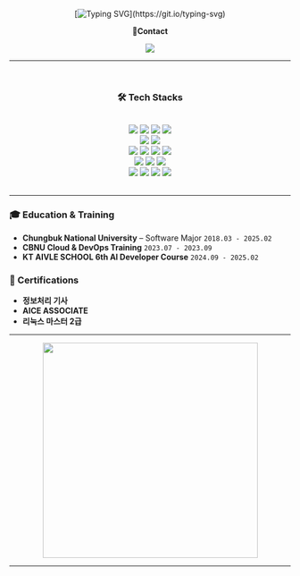 <div align="center">
  
[![Typing SVG](https://readme-typing-svg.demolab.com?font=Fira+Code&weight=700&size=30&pause=1000&width=435&lines=This+is+JReal2's+Github!)](https://git.io/typing-svg)
<p align='center'><strong>📧Contact</strong></p>
<p align='center'>
  <!-- gmail -->
  <img src="https://img.shields.io/badge/dlwjdfuf99@gmail.com-EA4335?style=flat-square&logo=gmail&logoColor=white"/>
</p>
</div>

---

<div align="center">

<br>
  
### 🛠 Tech Stacks
  
<br>
  
<img src="https://img.shields.io/badge/-JAVA-007396?style=flat-square&logo=java&logoColor=white">
<img src="https://img.shields.io/badge/-Spring Boot-6DB33F?style=flat-square&logo=SpringBoot&logoColor=white"/>
<img src="https://img.shields.io/badge/MySQL-4479A1?style=flat-square&logo=MySQL&logoColor=white"/>
<img src="https://img.shields.io/badge/mongodb-%2347A248.svg?&style=flat-square&logo=mongodb&logoColor=white" />
<br>
<img src="https://img.shields.io/badge/python-%233776AB.svg?&style=flat-square&logo=python&logoColor=white" />
<img src="https://img.shields.io/badge/PyTorch-%23EE4C2C.svg?style=flat-square&logo=PyTorch&logoColor=white" />
<br>
<img src="https://img.shields.io/badge/html5-%23E34F26.svg?&style=flat-square&logo=html5&logoColor=white" />
<img src="https://img.shields.io/badge/css3-%231572B6.svg?&style=flat-square&logo=css3&logoColor=white" />
<img src="https://img.shields.io/badge/javascript-%23F7DF1E.svg?&style=flat-square&logo=javascript&logoColor=black" />
<img src="https://img.shields.io/badge/react-%2361DAFB.svg?&style=flat-square&logo=react&logoColor=black" />
<br>
<img src="https://img.shields.io/badge/git-%23F05032.svg?&style=flat-square&logo=git&logoColor=white" />
<img src="https://img.shields.io/badge/notion-%23000000.svg?&style=flat-square&logo=notion&logoColor=white" />
<img src="https://img.shields.io/badge/figma-%23F24E1E.svg?&style=flat-square&logo=figma&logoColor=white" />
<br>
<img src="https://img.shields.io/badge/AWS-%23FF9900.svg?style=flat-square&logo=amazon-aws&logoColor=white" />
<img src="https://img.shields.io/badge/Ubuntu-E98020?style=flat-square&logo=Ubuntu&logoColor=white"/> 
<img src="https://img.shields.io/badge/Docker-2496ED?style=flat-square&logo=Docker&logoColor=white"/>
<img src="https://img.shields.io/badge/Microsoft%20Azure-0089D6?style=flat-square&logo=Microsoft%20Azure&logoColor=white"/>
<br>

<br>
   
</div>

---

### 🎓 Education & Training

- **Chungbuk National University** – Software Major `2018.03 - 2025.02`
- **CBNU Cloud & DevOps Training** `2023.07 - 2023.09`
- **KT AIVLE SCHOOL 6th AI Developer Course** `2024.09 - 2025.02`

### 📜 Certifications

- **정보처리 기사**
- **AICE ASSOCIATE**
- **리눅스 마스터 2급**

---

<div align="center">
    <a href="https://github.com/anuraghazra/github-readme-stats" title="Go to Source">
      <img align="center" width=385 src="https://github-readme-stats.vercel.app/api?username=JReal2&show_icons=true&theme=dark&hide_border=true&bg_color=0d1117&icon_color=ffffff&text_color=ffffff&title_color=539bf500e6fe\&rank_icon=github" />
    </a>
</div>


---

<br>



<!--
**JReal2/JReal2** is a ✨ _special_ ✨ repository because its `README.md` (this file) appears on your GitHub profile.

Here are some ideas to get you started:

- 🔭 I’m currently working on ...
- 🌱 I’m currently learning ...
- 👯 I’m looking to collaborate on ...
- 🤔 I’m looking for help with ...
- 💬 Ask me about ...
- 📫 How to reach me: ...
- 😄 Pronouns: ...
- ⚡ Fun fact: ...
-->

